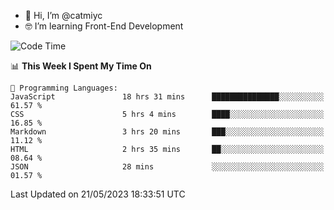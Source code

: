 - 👋 Hi, I’m @catmiyc
- 🤓 I’m learning Front-End Development

<!---
catmiyc/catmiyc is a ✨ special ✨ repository because its `README.md` (this file) appears on your GitHub profile.
You can click the Preview link to take a look at your changes.
--->


<!--START_SECTION:waka-->
![Code Time](http://img.shields.io/badge/Code%20Time-212%20hrs%206%20mins-blue)

📊 **This Week I Spent My Time On** 

```text
💬 Programming Languages: 
JavaScript               18 hrs 31 mins      ███████████████░░░░░░░░░░   61.57 % 
CSS                      5 hrs 4 mins        ████░░░░░░░░░░░░░░░░░░░░░   16.85 % 
Markdown                 3 hrs 20 mins       ███░░░░░░░░░░░░░░░░░░░░░░   11.12 % 
HTML                     2 hrs 35 mins       ██░░░░░░░░░░░░░░░░░░░░░░░   08.64 % 
JSON                     28 mins             ░░░░░░░░░░░░░░░░░░░░░░░░░   01.57 % 
```


 Last Updated on 21/05/2023 18:33:51 UTC
<!--END_SECTION:waka-->
